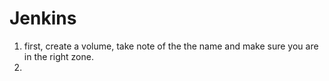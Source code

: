 # Jenkins
1. first, create a volume, take note of the the name and make sure you are in the right zone.
2. 
